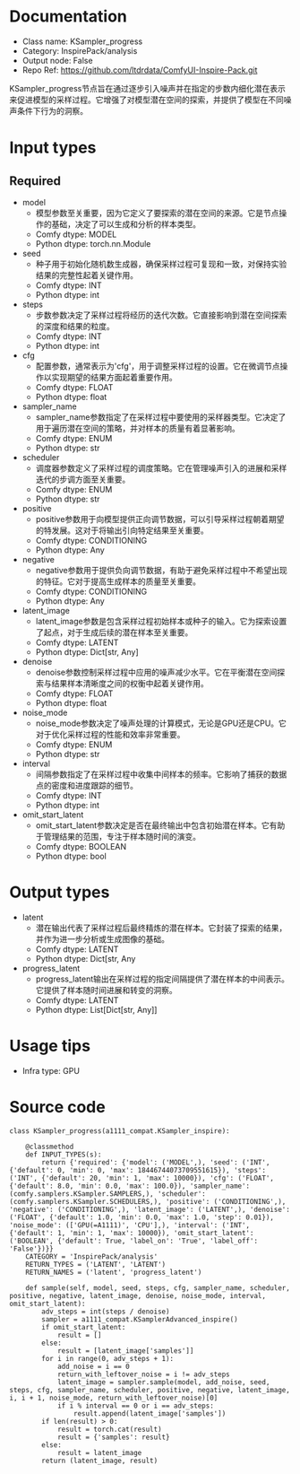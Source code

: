 # Documentation
- Class name: KSampler_progress
- Category: InspirePack/analysis
- Output node: False
- Repo Ref: https://github.com/ltdrdata/ComfyUI-Inspire-Pack.git

KSampler_progress节点旨在通过逐步引入噪声并在指定的步数内细化潜在表示来促进模型的采样过程。它增强了对模型潜在空间的探索，并提供了模型在不同噪声条件下行为的洞察。

# Input types
## Required
- model
    - 模型参数至关重要，因为它定义了要探索的潜在空间的来源。它是节点操作的基础，决定了可以生成和分析的样本类型。
    - Comfy dtype: MODEL
    - Python dtype: torch.nn.Module
- seed
    - 种子用于初始化随机数生成器，确保采样过程可复现和一致，对保持实验结果的完整性起着关键作用。
    - Comfy dtype: INT
    - Python dtype: int
- steps
    - 步数参数决定了采样过程将经历的迭代次数。它直接影响到潜在空间探索的深度和结果的粒度。
    - Comfy dtype: INT
    - Python dtype: int
- cfg
    - 配置参数，通常表示为'cfg'，用于调整采样过程的设置。它在微调节点操作以实现期望的结果方面起着重要作用。
    - Comfy dtype: FLOAT
    - Python dtype: float
- sampler_name
    - sampler_name参数指定了在采样过程中要使用的采样器类型。它决定了用于遍历潜在空间的策略，并对样本的质量有着显著影响。
    - Comfy dtype: ENUM
    - Python dtype: str
- scheduler
    - 调度器参数定义了采样过程的调度策略。它在管理噪声引入的进展和采样迭代的步调方面至关重要。
    - Comfy dtype: ENUM
    - Python dtype: str
- positive
    - positive参数用于向模型提供正向调节数据，可以引导采样过程朝着期望的特发展。这对于将输出引向特定结果至关重要。
    - Comfy dtype: CONDITIONING
    - Python dtype: Any
- negative
    - negative参数用于提供负向调节数据，有助于避免采样过程中不希望出现的特征。它对于提高生成样本的质量至关重要。
    - Comfy dtype: CONDITIONING
    - Python dtype: Any
- latent_image
    - latent_image参数是包含采样过程初始样本或种子的输入。它为探索设置了起点，对于生成后续的潜在样本至关重要。
    - Comfy dtype: LATENT
    - Python dtype: Dict[str, Any]
- denoise
    - denoise参数控制采样过程中应用的噪声减少水平。它在平衡潜在空间探索与结果样本清晰度之间的权衡中起着关键作用。
    - Comfy dtype: FLOAT
    - Python dtype: float
- noise_mode
    - noise_mode参数决定了噪声处理的计算模式，无论是GPU还是CPU。它对于优化采样过程的性能和效率非常重要。
    - Comfy dtype: ENUM
    - Python dtype: str
- interval
    - 间隔参数指定了在采样过程中收集中间样本的频率。它影响了捕获的数据点的密度和进度跟踪的细节。
    - Comfy dtype: INT
    - Python dtype: int
- omit_start_latent
    - omit_start_latent参数决定是否在最终输出中包含初始潜在样本。它有助于管理结果的范围，专注于样本随时间的演变。
    - Comfy dtype: BOOLEAN
    - Python dtype: bool

# Output types
- latent
    - 潜在输出代表了采样过程后最终精炼的潜在样本。它封装了探索的结果，并作为进一步分析或生成图像的基础。
    - Comfy dtype: LATENT
    - Python dtype: Dict[str, Any
- progress_latent
    - progress_latent输出在采样过程的指定间隔提供了潜在样本的中间表示。它提供了样本随时间进展和转变的洞察。
    - Comfy dtype: LATENT
    - Python dtype: List[Dict[str, Any]]

# Usage tips
- Infra type: GPU

# Source code
```
class KSampler_progress(a1111_compat.KSampler_inspire):

    @classmethod
    def INPUT_TYPES(s):
        return {'required': {'model': ('MODEL',), 'seed': ('INT', {'default': 0, 'min': 0, 'max': 18446744073709551615}), 'steps': ('INT', {'default': 20, 'min': 1, 'max': 10000}), 'cfg': ('FLOAT', {'default': 8.0, 'min': 0.0, 'max': 100.0}), 'sampler_name': (comfy.samplers.KSampler.SAMPLERS,), 'scheduler': (comfy.samplers.KSampler.SCHEDULERS,), 'positive': ('CONDITIONING',), 'negative': ('CONDITIONING',), 'latent_image': ('LATENT',), 'denoise': ('FLOAT', {'default': 1.0, 'min': 0.0, 'max': 1.0, 'step': 0.01}), 'noise_mode': (['GPU(=A1111)', 'CPU'],), 'interval': ('INT', {'default': 1, 'min': 1, 'max': 10000}), 'omit_start_latent': ('BOOLEAN', {'default': True, 'label_on': 'True', 'label_off': 'False'})}}
    CATEGORY = 'InspirePack/analysis'
    RETURN_TYPES = ('LATENT', 'LATENT')
    RETURN_NAMES = ('latent', 'progress_latent')

    def sample(self, model, seed, steps, cfg, sampler_name, scheduler, positive, negative, latent_image, denoise, noise_mode, interval, omit_start_latent):
        adv_steps = int(steps / denoise)
        sampler = a1111_compat.KSamplerAdvanced_inspire()
        if omit_start_latent:
            result = []
        else:
            result = [latent_image['samples']]
        for i in range(0, adv_steps + 1):
            add_noise = i == 0
            return_with_leftover_noise = i != adv_steps
            latent_image = sampler.sample(model, add_noise, seed, steps, cfg, sampler_name, scheduler, positive, negative, latent_image, i, i + 1, noise_mode, return_with_leftover_noise)[0]
            if i % interval == 0 or i == adv_steps:
                result.append(latent_image['samples'])
        if len(result) > 0:
            result = torch.cat(result)
            result = {'samples': result}
        else:
            result = latent_image
        return (latent_image, result)
```